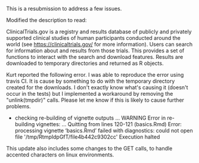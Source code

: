 This is a resubmission to address a few issues. 

Modified the description to read: 

ClinicalTrials.gov is a registry and results database of publicly
    and privately supported clinical studies of human participants conducted
    around the world (see <https://clinicaltrials.gov/> for more information). 
    Users can search for information about and results from
    those trials. This provides a set of functions to interact with the search
    and download features. Results are downloaded to temporary directories and
    returned as R objects.
    
Kurt reported the following error. I was able to reproduce the error using travis CI. It is cause by something to do with the temporary directory created for the downloads. I don't exactly know what's causing it (doesn't occur in the tests) but I implemented a workaround by removing the "unlink(tmpdir)" calls. Please let me know if this is likely to cause further problems. 

* checking re-building of vignette outputs ... WARNING
Error in re-building vignettes:
  ...
Quitting from lines 120-121 (basics.Rmd)
Error: processing vignette ‘basics.Rmd’ failed with diagnostics:
could not open file '/tmp/RtmpIdpGfT/file4b442c9302cc'
Execution halted


This update also includes some changes to the GET calls, to handle accented characters on linux environments. 
